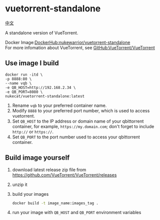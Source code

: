 # vuetorrent-standalone

[中文](README.md)

A standalone version of VueTorrent.

Docker Image:[DockerHub:nukewarrior/vuetorrent-standalone](https://github.com/nukewarrior/vuetorrent-standalone)  
For more infomation about VueTorrent, see [GitHub:VueTorrent/VueTorrent](https://github.com/VueTorrent/VueTorrent)

## Use image I build

```
docker run -itd \
-p 8888:80 \
--name vqb \
-e QB_HOST=http://192.168.2.34 \
-e QB_PORT=8080 \
nukecat/vuetorrent-standalone:latest
```

1. Rename `vqb` to your preferred container name.
2. Modify `8888` to your preferred port number, which is used to access vuetorrent.
3. Set `QB_HOST` to the IP address or domain name of your qbittorrent container, for example, `https://my.domain.com`; don't forget to include `http://` or `https://`.
4. Set `QB_PORT` to the port number used to access your qbittorrent container.

## Build image yourself

1. download latest release zip file from  <https://github.com/VueTorrent/VueTorrent/releases>
2. unzip it
3. build your images

    ```bash
    docker build -t image_name:images_tag .
    ```

4. run your image with `QB_HOST` and `QB_PORT` environment variables

